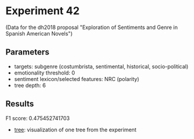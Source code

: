 Experiment 42
==============================================
(Data for the dh2018 proposal "Exploration of Sentiments and Genre in Spanish American Novels")

## Parameters

* targets: subgenre (costumbrista, sentimental, historical, socio-political)
* emotionality threshold: 0
* sentiment lexicon/selected features: NRC (polarity)
* tree depth: 6

## Results

F1 score: 0.475452741703
* [tree](tree): visualization of one tree from the experiment